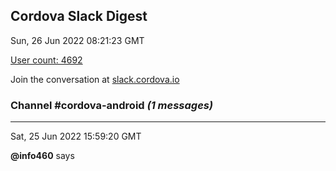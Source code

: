 ## Cordova Slack Digest
Sun, 26 Jun 2022 08:21:23 GMT

[User count: 4692](https://cordova.slack.com/)


Join the conversation at [slack.cordova.io](http://slack.cordova.io/)

### __Channel #cordova-android__ _(1 messages)_
---

Sat, 25 Jun 2022 15:59:20 GMT

__@info460__ says 
> 
> 
